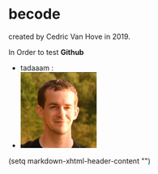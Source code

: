 # becode
created by Cedric Van Hove in 2019.  

In Order to test **Github**

  - tadaaam :
  - ![image de Cedric Van Hove](https://github.com/cevaho/becode/blob/master/ced.jpeg?raw=true)
  
(setq markdown-xhtml-header-content
      "<style type='text/css'>
img{ width: 150px; }
</style>")
